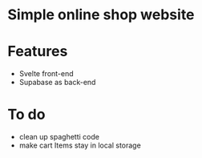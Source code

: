 # Simple online shop website

# Features

- Svelte front-end
- Supabase as back-end

# To do

- clean up spaghetti code
- make cart Items stay in local storage

